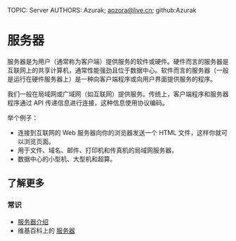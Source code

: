 TOPIC: Server
AUTHORS: Azurak; aozora@live.cn; github:Azurak

# 服务器

服务器是为用户（通常称为客户端）提供服务的软件或硬件。硬件而言的服务器是互联网上的共享计算机，通常性能强劲且位于数据中心。软件而言的服务器（一般是运行在硬件服务器上）是一种向客户端程序或向用户界面提供服务的程序。

我们一般在局域网或广域网（如互联网）提供服务。传统上，客户端程序和服务器程序通过 API 传递信息进行连接，这种信息使用协议编码。

举个例子：

- 连接到互联网的 Web 服务器向你的浏览器发送一个 HTML 文件，这样你就可以浏览页面。
- 用于文件、域名、邮件、打印机和传真机的局域网服务器。
- 数据中心的小型机、大型机和超算。

## 了解更多

### 常识

- [服务器介绍](https://developer.mozilla.org/zh-CN/docs/Learn/Common_questions/What_is_a_web_server)
- 维基百科上的 [服务器](https://zh.wikipedia.org/wiki/%E6%9C%8D%E5%8A%A1%E5%99%A8)

